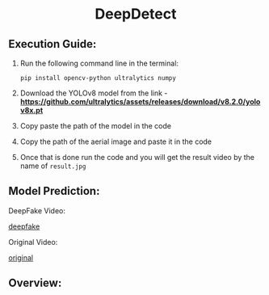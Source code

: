 <h1 align="center">DeepDetect</h1>


## Execution Guide:
1. Run the following command line in the terminal:
   ```
   pip install opencv-python ultralytics numpy
   ```

2. Download the YOLOv8 model from the link - **https://github.com/ultralytics/assets/releases/download/v8.2.0/yolov8x.pt**

3. Copy paste the path of the model in the code

4. Copy the path of the aerial image and paste it in the code

5. Once that is done run the code and you will get the result video by the name of `result.jpg`

## Model Prediction:

  DeepFake Video:
  
  [deepfake]()

  Original Video:
  
  [original]()

## Overview:
